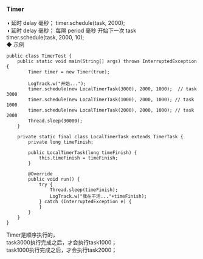 ### Timer  
◑ 延时 delay 毫秒； 
timer.schedule(task, 2000);  
◑ 延时 delay 毫秒； 每隔 period 毫秒 开始下一次 task  
timer.schedule(task, 2000, 10);  
◆ 示例 
```
public class TimerTest {
    public static void main(String[] args) throws InterruptedException {
        Timer timer = new Timer(true);

        LogTrack.w("开始...");
        timer.schedule(new LocalTimerTask(3000), 2000, 1000);  // task 3000
        timer.schedule(new LocalTimerTask(1000), 2000, 1000); // task 1000
        timer.schedule(new LocalTimerTask(2000), 2000, 1000); // task 2000
        Thread.sleep(30000);
    }

    private static final class LocalTimerTask extends TimerTask {
        private long timeFinish;

        public LocalTimerTask(long timeFinish) {
            this.timeFinish = timeFinish;
        }

        @Override
        public void run() {
            try {
                Thread.sleep(timeFinish);
                LogTrack.w("我在干活..."+timeFinish);
            } catch (InterruptedException e) {
            }
        }
    }
}
```
Timer是顺序执行的，  
task3000执行完成之后，才会执行task1000；  
task1000执行完成之后，才会执行task2000；  
